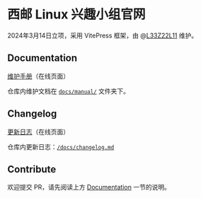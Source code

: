 # 西邮 Linux 兴趣小组官网

2024年3月14日立项，采用 VitePress 框架，由 @[L33Z22L11](https://github.com/L33Z22L11) 维护。

## Documentation

[维护手册](https://xiyoulinux.com/manual/)（在线页面）

仓库内维护文档在 [`docs/manual/`](/docs/manual/) 文件夹下。

## Changelog

[更新日志](https://xiyoulinux.com/changelog.html)（在线页面）

仓库内更新日志：[`/docs/changelog.md`](/docs/changelog)

## Contribute

欢迎提交 PR，请先阅读上方 [Documentation](#Documentation) 一节的说明。
